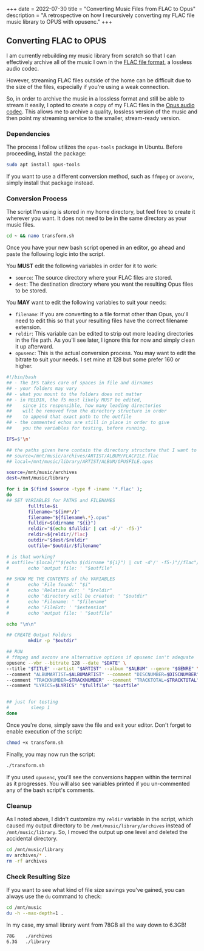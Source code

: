 +++
date = 2022-07-30
title = "Converting Music Files from FLAC to Opus"
description = "A retrospective on how I recursively converting my FLAC file music library to OPUS with opusenc."
+++

## Converting FLAC to OPUS

I am currently rebuilding my music library from scratch so that I can 
effectively archive all of the music I own in the [FLAC file 
format](https://en.wikipedia.org/wiki/FLAC), a lossless audio codec.

However, streaming FLAC files outside of the home can be difficult due to the 
size of the files, especially if you're using a weak connection.

So, in order to archive the music in a lossless format and still be able to 
stream it easily, I opted to create a copy of my FLAC files in the [Opus audio 
codec](https://en.wikipedia.org/wiki/Opus_(audio_format)). This allows me to 
archive a quality, lossless version of the music and then point my streaming 
service to the smaller, stream-ready version.

### Dependencies

The process I follow utilizes the `opus-tools` package in Ubuntu. Before 
proceeding, install the package:

```bash
sudo apt install opus-tools
```

If you want to use a different conversion method, such as `ffmpeg` or `avconv`, 
simply install that package instead.

### Conversion Process

The script I'm using is stored in my home directory, but feel free to create it 
wherever you want. It does not need to be in the same directory as your music 
files.

```bash
cd ~ && nano transform.sh
```

Once you have your new bash script opened in an editor, go ahead and paste the 
following logic into the script.

You **MUST** edit the following variables in order for it to work:

- `source`: The source directory where your FLAC files are stored.
- `dest`: The destination directory where you want the resulting Opus files to 
be stored.

You **MAY** want to edit the following variables to suit your needs:

- `filename`: If you are converting to a file format other than Opus, you'll 
need to edit this so that your resulting files have the correct filename 
extension.
- `reldir`: This variable can be edited to strip out more leading directories in 
the file path. As you'll see later, I ignore this for now and simply clean it up 
afterward.
- `opusenc`: This is the actual conversion process. You may want to edit the 
bitrate to suit your needs. I set mine at 128 but some prefer 160 or higher.

```bash
#!/bin/bash
## - The IFS takes care of spaces in file and dirnames
## - your folders may vary
## - what you mount to the folders does not matter
## - in RELDIR, the f5 most likely MUST be edited,
##    since its responsible, how many leading directories
##    will be removed from the directory structure in order
##    to append that exact path to the outfile
## - the commented echos are still in place in order to give
##    you the variables for testing, before running.

IFS=$'\n'

## the paths given here contain the directory structure that I want to keep
## source=/mnt/music/archives/ARTIST/ALBUM/FLACFILE.flac
## local=/mnt/music/library/ARTIST/ALBUM/OPUSFILE.opus

source=/mnt/music/archives
dest=/mnt/music/library

for i in $(find $source -type f -iname '*.flac' );
do
## SET VARIABLES for PATHS and FILENAMES
        fullfile=$i
        filename="${i##*/}"
        filename="${filename%.*}.opus"
        fulldir=$(dirname "${i}")
        reldir="$(echo $fulldir | cut -d'/' -f5-)"
        reldir=${reldir//flac}
        outdir="$dest/$reldir"
        outfile="$outdir/$filename"

# is that working?
# outfile='$local/""$(echo $(dirname "${i}") | cut -d'/' -f5-)"//flac"/"${i##*/}"'
#       echo 'output file: ' "$outfile"

## SHOW ME THE CONTENTS of the VARIABLES
#       echo 'File found:' "$i"
#       echo 'Relative dir: ' "$reldir"
#       echo 'directory will be created: ' "$outdir"
#       echo 'Filename: ' "$filename"
#       echo 'FileExt: ' "$extension"
#       echo 'output file: ' "$outfile"

echo "\n\n"

## CREATE Output Folders
        mkdir -p "$outdir"

## RUN
# ffmpeg and avconv are alternative options if opusenc isn't adequate
opusenc --vbr --bitrate 128 --date "$DATE" \
--title "$TITLE" --artist "$ARTIST" --album "$ALBUM" --genre "$GENRE" \
--comment "ALBUMARTIST=$ALBUMARTIST" --comment "DISCNUMBER=$DISCNUMBER" \
--comment "TRACKNUMBER=$TRACKNUMBER" --comment "TRACKTOTAL=$TRACKTOTAL" \
--comment "LYRICS=$LYRICS" "$fullfile" "$outfile"


## just for testing
#        sleep 1
done
```

Once you're done, simply save the file and exit your editor. Don't forget to 
enable execution of the script:

```bash
chmod +x transform.sh
```

Finally, you may now run the script:

```bash
./transform.sh
```

If you used `opusenc`, you'll see the conversions happen within the terminal as 
it progresses. You will also see variables printed if you un-commented any of 
the bash script's comments.

### Cleanup

As I noted above, I didn't customize my `reldir` variable in the script, which 
caused my output directory to be `/mnt/music/library/archives` instead of 
`/mnt/music/library`. So, I moved the output up one level and deleted the 
accidental directory.

```bash
cd /mnt/music/library
mv archives/* .
rm -rf archives
```

### Check Resulting Size

If you want to see what kind of file size savings you've gained, you can always 
use the `du` command to check:

```bash
cd /mnt/music
du -h --max-depth=1 .
```

In my case, my small library went from 78GB all the way down to 6.3GB!

```txt
78G    ./archives
6.3G   ./library
```
